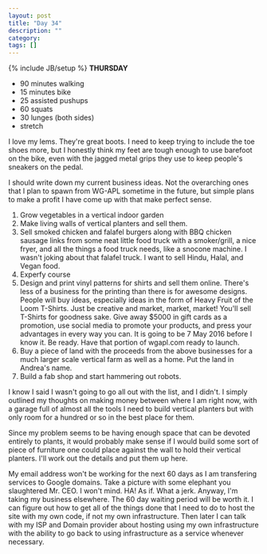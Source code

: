 ```yaml
---
layout: post
title: "Day 34"
description: ""
category:
tags: []
---
```

{% include JB/setup %}
**THURSDAY**

- 90 minutes walking
- 15 minutes bike
- 25 assisted pushups
- 60 squats
- 30 lunges (both sides)
- stretch

I love my lems. They're great boots. I need to keep trying to include the toe shoes more, but I honestly think my feet are tough enough to use barefoot on the bike, even with the jagged metal grips they use to keep people's sneakers on the pedal.

I should write down my current business ideas. Not the overarching ones that I plan to spawn from WG-APL sometime in the future, but simple plans to make a profit I have come up with that make perfect sense.

1. Grow vegetables in a vertical indoor garden
2. Make living walls of vertical planters and sell them.
3. Sell smoked chicken and falafel burgers along with BBQ chicken sausage links from some neat little food truck with a smoker/grill, a nice fryer, and all the things a food truck needs, like a snocone machine. I wasn't joking about that falafel truck. I want to sell Hindu, Halal, and Vegan food.
4. Experfy course
5. Design and print vinyl patterns for shirts and sell them online. There's less of a business for the printing than there is for awesome designs. People will buy ideas, especially ideas in the form of Heavy Fruit of the Loom T-Shirts. Just be creative and market, market, market! You'll sell T-Shirts for goodness sake. Give away $5000 in gift cards as a promotion, use social media to promote your products, and press your advantages in every way you can. It is going to be 7 May 2016 before I know it. Be ready. Have that portion of wgapl.com ready to launch.
6. Buy a piece of land with the proceeds from the above businesses for a much larger scale vertical farm as well as a home. Put the land in Andrea's name.
7. Build a fab shop and start hammering out robots.

I know I said I wasn't going to go all out with the list, and I didn't. I simply outlined my thoughts on making money between where I am right now, with a garage full of almost all the tools I need to build vertical planters but with only room for a hundred or so in the best place for them.

Since my problem seems to be having enough space that can be devoted entirely to plants, it would probably make sense if I would build some sort of piece of furniture one could place against the wall to hold their vertical planters. I'll work out the details and put them up here.

My email address won't be working for the next 60 days as I am transfering services to Google domains. Take a picture with some elephant you slaughtered Mr. CEO. I won't mind. HA! As if. What a jerk. Anyway, I'm taking my business elsewhere. The 60 day waiting period will be worth it. I can figure out how to get all of the things done that I need to do to host the site with my own code, if not my own infrastructure. Then later I can talk with my ISP and Domain provider about hosting using my own infrastructure with the ability to go back to using infrastructure as a service whenever necessary.
